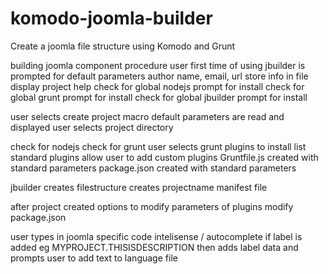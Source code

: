 # komodo-joomla-builder
Create a joomla file structure using Komodo and Grunt 

building joomla component procedure
user first time of using jbuilder is prompted for default parameters
	author name, email, url
	store info in file
	display project help
	check for global nodejs prompt for install
	check for global grunt prompt for install
	check for global jbuilder prompt for install

user selects create project macro
	default parameters are read and displayed
	user selects project directory


check for nodejs
check for grunt
user selects grunt plugins to install
list standard plugins
allow user to add custom plugins
Gruntfile.js created with standard parameters
package.json created with standard parameters

jbuilder creates filestructure
creates projectname manifest file

after project created
options to modify parameters of plugins
modify package.json

user types in joomla specific code
intelisense / autocomplete
if label is added eg  MYPROJECT.THISISDESCRIPTION then adds label data and prompts user to add text to language file

